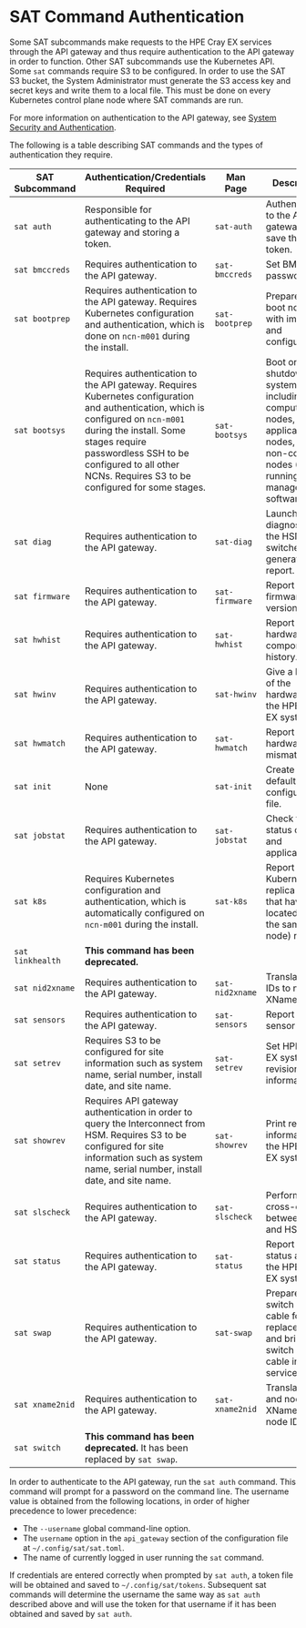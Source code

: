 # SAT Command Authentication

Some SAT subcommands make requests to the HPE Cray EX services through the API
gateway and thus require authentication to the API gateway in order to function.
Other SAT subcommands use the Kubernetes API. Some `sat` commands require S3 to
be configured. In order to use the SAT S3 bucket, the System Administrator must
generate the S3 access key and secret keys and write them to a local file. This
must be done on every Kubernetes control plane node where SAT commands are run.

For more information on authentication to the API gateway, see
[System Security and Authentication](../../security_and_authentication/System_Security_and_Authentication.md).

The following is a table describing SAT commands and the types of authentication
they require.

|SAT Subcommand|Authentication/Credentials Required|Man Page|Description|
|--------------|-----------------------------------|--------|-----------|
|`sat auth`|Responsible for authenticating to the API gateway and storing a token.|`sat-auth`|Authenticate to the API gateway and save the token.|
|`sat bmccreds`|Requires authentication to the API gateway.|`sat-bmccreds`|Set BMC passwords.|
|`sat bootprep`|Requires authentication to the API gateway. Requires Kubernetes configuration and authentication, which is done on `ncn-m001` during the install.|`sat-bootprep`|Prepare to boot nodes with images and configurations.|
|`sat bootsys`|Requires authentication to the API gateway. Requires Kubernetes configuration and authentication, which is configured on `ncn-m001` during the install. Some stages require passwordless SSH to be configured to all other NCNs. Requires S3 to be configured for some stages.|`sat-bootsys`|Boot or shutdown the system, including compute nodes, application nodes, and non-compute nodes (NCNs) running the management software.|
|`sat diag`|Requires authentication to the API gateway.|`sat-diag`|Launch diagnostics on the HSN switches and generate a report.|
|`sat firmware`|Requires authentication to the API gateway.|`sat-firmware`|Report firmware version.|
|`sat hwhist`|Requires authentication to the API gateway.|`sat-hwhist`|Report hardware component history.|
|`sat hwinv`|Requires authentication to the API gateway.|`sat-hwinv`|Give a listing of the hardware of the HPE Cray EX system.|
|`sat hwmatch`|Requires authentication to the API gateway.|`sat-hwmatch`|Report hardware mismatches.|
|`sat init`|None|`sat-init`|Create a default SAT configuration file.|
|`sat jobstat`|Requires authentication to the API gateway.|`sat-jobstat`|Check the status of jobs and applications.|
|`sat k8s`|Requires Kubernetes configuration and authentication, which is automatically configured on `ncn-m001` during the install.|`sat-k8s`|Report on Kubernetes replica sets that have co-located \(on the same node\) replicas.|
|`sat linkhealth`|**This command has been deprecated.**|
|`sat nid2xname`|Requires authentication to the API gateway.|`sat-nid2xname`|Translate node IDs to node XNames.|
|`sat sensors`|Requires authentication to the API gateway.|`sat-sensors`|Report current sensor data.|
|`sat setrev`|Requires S3 to be configured for site information such as system name, serial number, install date, and site name.|`sat-setrev`|Set HPE Cray EX system revision information.|
|`sat showrev`|Requires API gateway authentication in order to query the Interconnect from HSM. Requires S3 to be configured for site information such as system name, serial number, install date, and site name.|`sat-showrev`|Print revision information for the HPE Cray EX system.|
|`sat slscheck`|Requires authentication to the API gateway.|`sat-slscheck`|Perform a cross-check between SLS and HSM.|
|`sat status`|Requires authentication to the API gateway.|`sat-status`|Report node status across the HPE Cray EX system.|
|`sat swap`|Requires authentication to the API gateway.|`sat-swap`|Prepare HSN switch or cable for replacement and bring HSN switch or cable into service.|
|`sat xname2nid`|Requires authentication to the API gateway.|`sat-xname2nid`|Translate node and node BMC XNames to node IDs.|
|`sat switch`|**This command has been deprecated.** It has been replaced by `sat swap`.|

In order to authenticate to the API gateway, run the `sat auth`
command. This command will prompt for a password on the command line. The
username value is obtained from the following locations, in order of higher
precedence to lower precedence:

- The `--username` global command-line option.
- The `username` option in the `api_gateway` section of the configuration file
  at `~/.config/sat/sat.toml`.
- The name of currently logged in user running the `sat` command.

If credentials are entered correctly when prompted by `sat auth`, a token file
will be obtained and saved to `~/.config/sat/tokens`. Subsequent sat commands
will determine the username the same way as `sat auth` described above and will
use the token for that username if it has been obtained and saved by `sat auth`.
